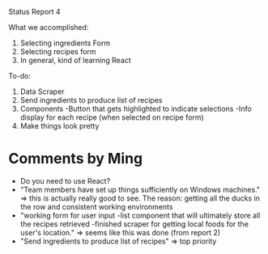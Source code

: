 Status Report 4

What we accomplished:
1. Selecting ingredients Form
2. Selecting recipes form
3. In general, kind of learning React

To-do:
1. Data Scraper
2. Send ingredients to produce list of recipes
3. Components
    -Button that gets highlighted to indicate selections
    -Info display for each recipe (when selected on recipe form)
4. Make things look pretty

# Comments by Ming
* Do you need to use React?
* "Team members have set up things sufficiently on Windows machines." => this is actually really good to see.  The reason: getting all the ducks in the row and consistent working environments
* "working form for user input -list component that will ultimately store all the recipes retrieved -finished scraper for getting local foods for the user's location." => seems like this was done (from report 2)
* "Send ingredients to produce list of recipes" => top priority
